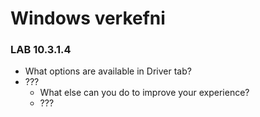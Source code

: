 # Windows verkefni
### LAB 10.3.1.4
* What options are available in Driver tab?
* ???
  * What else can you do to improve your experience?
  * ???
